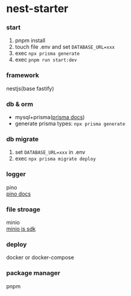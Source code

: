 # nest-starter

### start
1. pnpm install
1. touch file .env and set `DATABASE_URL=xxx`
2. exec `npx prisma generate`
3. exec `pnpm run start:dev`


### framework
nestjs(base fastify)<br>

### db & orm
- mysql+prisma([prisma docs](https://www.prisma.io/docs/orm))
- generate prisma types: `npx prisma generate`


### db migrate
1. set `DATABASE_URL=xxx` in .env
2. exec `npx prisma migrate deploy`

### logger
pino<br>
[pino docs](https://getpino.io/#/)

### file stroage
minio<br>
[minio js sdk](https://min.io/docs/minio/linux/developers/javascript/API.html)

### deploy
docker or docker-compose

### package manager
pnpm
